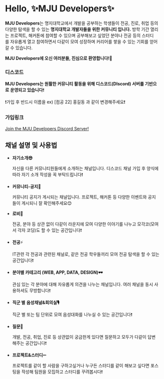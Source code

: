 # Hello, ✨MJU Developers✨

**MJU Developers**는 명지대학교에서 개발을 공부하는 학생들이 전공, 진로, 취업 등의 다양한 탐색을 할 수 있는 **명지대학교 개발자들을 위한 커뮤니티 입니다.**
방학 기간 열리는 프로젝트, 해커톤에 참여할 수 있으며 공부해보고 싶었던 분야나 전공 등의 스터디를 자유롭게 열고 참여하면서 다같이 모여 성장하며 커리어를 쌓을 수 있는 기회를 얻어갈 수 있습니다.

**MJU Developers에 오신 여러분들, 진심으로 환영합니다!🎉**

### 디스코드

**MJU Developers는 원활한 커뮤니티 활동을 위해 디스코드(DIscord) 서버를 기반으로** **운영되고 있습니다**❗️

❗️가입 후 반드시 이름을 ex) [컴공 22] 홍길동 과 같이 변경해주세요❗️

### **가입링크**

[Join the MJU Developers Discord Server!](https://discord.gg/kJ9d6rCCub)

## 채널 설명 및 사용법

- **자기소개😎**
    
    자신을 다른 커뮤니티원들에게 소개하는 채널입니다. 디스코드 채널 가입 후 양식에 따라 자기 소개 작성을 꼭 부탁드립니다❗️
    
- **커뮤니티-공지📌**
    
    커뮤니티 공지가 게시되는 채널입니다. 프로젝트, 해커톤 등 다양한 이벤트와 공지들이 게시되니 잘 확인해주세요😊
    
- **로비🚪**
    
    전공, 분야 등 상관 없이 다같이 라운지에 모여 다양한 이야기를 나누고 모각코(모여서 각자 코딩)도 할 수 있는 공간입니다❗️
    
- **전공**⚡
    
    IT관련 각 전공과 관련된 채널로, 같은 전공 학우들끼리 모여 전공 탐색을 할 수 있는 공간입니다❗️
    
- **분야별 카테고리 (WEB, APP, DATA, DESIGN)🕶**
    
    관심 있는 각 분야에 대해 자유롭게 의견을 나누는 채널입니다. 여러 채널을 동시 사용하셔도 무방합니다❗️
    
- **직군 별** **음성채널&회의실🎙**
    
    직군 별 또는 팀 단위로 모여 음성대화를 나누실 수 있는 공간입니다❗️
    
- **질문🤷**
    
    개발, 전공, 취업, 진로 등 상관없이 궁금한게 있다면 질문하고 모두가 다같이 답변해주는 공간입니다❗️
    
- **프로젝트&스터디**✏
    
     프로젝트를 같이 할 사람을 구하고싶거나 누구든 스터디를 같이 해보고 싶다면 포스팅을 작성해 팀원을 모집하고 스터디를 꾸려봅시다❗️
